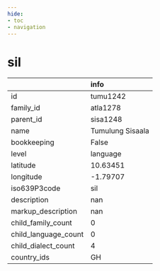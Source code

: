 ```yaml
---
hide:
- toc
- navigation
---
```

# sil
|                      | info             |
|:---------------------|:-----------------|
| id                   | tumu1242         |
| family_id            | atla1278         |
| parent_id            | sisa1248         |
| name                 | Tumulung Sisaala |
| bookkeeping          | False            |
| level                | language         |
| latitude             | 10.63451         |
| longitude            | -1.79707         |
| iso639P3code         | sil              |
| description          | nan              |
| markup_description   | nan              |
| child_family_count   | 0                |
| child_language_count | 0                |
| child_dialect_count  | 4                |
| country_ids          | GH               |